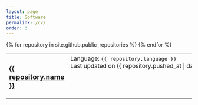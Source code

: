 ```yaml
---
layout: page
title: Software
permalink: /cv/
order: 3
---
```


<table style="border:none ;">
{% for repository in site.github.public_repositories %}
  <tr>
    <td style="vertical-align: middle; border: none;">
      <h3>
        <a href="{{ repository.homepage }}">
          {{ repository.name }}
        </a>
      </h3>
    </td>
    <td style="vertical-align: top; border: none; white-space: nowrap;">
        Language: <code>{{ repository.language }}</code><br/>
        Last updated on {{ repository.pushed_at | date_to_string }}
    </td>
    <td style="vertical-align: top; border: none;">
      <span style="font-style: italic">{{repository.description}}</span>
    </td>
  </tr>
{% endfor %}
</table>
